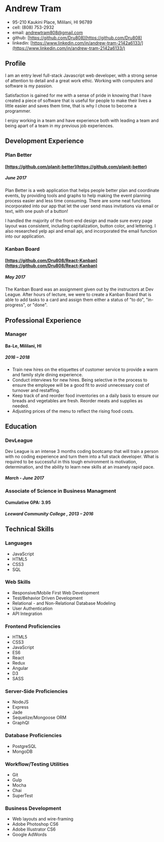 # Andrew Tram

- 95-210 Kaukini Place, Mililani, HI 96789
- cell: (808) 753-2932
- email: andrewtram808@gmail.com
- github: [https://github.com/Dru808](https://github.com/Dru808)
- linkedin: [https://www.linkedin.com/in/andrew-tram-2142a6133/](https://www.linkedin.com/in/andrew-tram-2142a6133/)

## Profile
I am an entry level full-stack Javascript web developer, with a strong sense of attention to detail and a great work ethic. Working with computers and software is my passion.

Satisfaction is gained for me with a sense of pride in knowing that I have created a piece of software that is useful for people to make their lives a little easier and saves them time, that is why I chose to become a programmer.

I enjoy working in a team and have experience both with leading a team and being apart of a team in my previous job experiences.

## Development Experience

### Plan Better
#### [https://github.com/planit-better](https://github.com/planit-better)
##### June 2017

Plan Better is a web application that helps people better plan and coordinate events, by providing tools and graphs to help making the event planning process easier and less time consuming. There are some neat functions incorporated into our app that let the user send mass invitations via email or text, with one push of a button!

I handled the majority of the front-end design and made sure every page layout was consistent, including capitalization, button color, and lettering. I also researched yelp api and email api, and incorporated the email function into our application.


### Kanban Board
#### [https://github.com/Dru808/React-Kanban](https://github.com/Dru808/React-Kanban)
##### May 2017

The Kanban Board was an assignment given out by the instructors at Dev League. After hours of lecture, we were to create a Kanban Board that is able to add tasks to a card and assign them either a status of "to do", "in-progress", or "done".

## Professional Experience

### Manager
#### Ba-Le, Mililani, HI
##### 2016 – 2018

- Train new hires on the etiquettes of customer service to provide a warm and family style dining experience.
- Conduct interviews for new hires. Being selective in the process to ensure the employee will be a good fit to avoid unnecessary cost of turnover and restaffing.
- Keep track of and reorder food inventories on a daily basis to ensure our breads and vegetables are fresh. Reorder meats and supplies as needed.
- Adjusting prices of the menu to reflect the rising food costs.


## Education
### DevLeague
Dev League is an intense 3 months coding bootcamp that will train a person with no coding experience and turn them into a full stack developer. What is required to be successful in this tough environment is motivation, determination, and the ability to learn new skills at an insanely rapid pace.
##### March - June 2017

### Associate of Science in Business Managment
#### Cumulative GPA: 3.95
##### Leeward Community College , 2013 – 2016

## Technical Skills

### Languages
- JavaScript
- HTML5
- CSS3
- SQL

### Web Skills
- Responsive/Mobile First Web Development
- Test/Behavior Driven Development
- Relational - and Non-Relational Database Modeling
- User Authentication
- API Integration

### Frontend Proficiencies
- HTML5
- CSS3
- JavaScript
- ES6
- React
- Redux
- Angular
- D3
- SASS

### Server-Side Proficiencies
- NodeJS
- Express
- Jade
- Sequelize/Mongoose ORM
- GraphQl

### Database Proficiencies
- PostgreSQL
- MongoDB

### Workflow/Testing Utilities
- Git
- Gulp
- Mocha
- Chai
- SuperTest

### Business Development
- Web layouts and wire-framing
- Adobe Photoshop CS6
- Adobe Illustrator CS6
- Google AdWords

